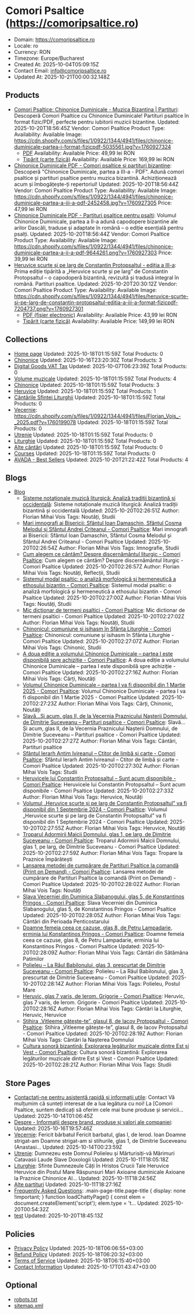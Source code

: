# Comori Psaltice (https://comoripsaltice.ro)

- Domain: https://comoripsaltice.ro
- Locale: ro
- Currency: RON
- Timezone: Europe/Bucharest
- Created At: 2025-10-04T05:09:15Z
- Contact Email: info@comoripsaltice.ro
- Updated At: 2025-10-21T00:00:32.148Z

## Products

- [Comori Psaltice: Chinonice Duminicale - Muzica Bizantina | Partituri](https://comoripsaltice.ro/products/chinonice-duminicale-partea-i): Descoperă Comori Psaltice cu Chinonice Duminicale! Partituri psaltice în format fizic/PDF, perfecte pentru iubitorii muzicii bizantine.
  Updated: 2025-10-20T18:56:45Z
  Vendor: Comori Psaltice
  Product Type: 
  Availability: Available
  Image: https://cdn.shopify.com/s/files/1/0922/1344/4941/files/chinonice-duminicale-partea-i-format-fizicpdf-5035561.jpg?v=1760927324
  - [PDF](https://comoripsaltice.ro/products/chinonice-duminicale-partea-i?variant=52564064141645)
    Availability: Available
    Price: 49,99 lei RON
  - [Tipărit (carte fizică)](https://comoripsaltice.ro/products/chinonice-duminicale-partea-i?variant=52564073873741)
    Availability: Available
    Price: 169,99 lei RON
- [Chinonice Duminicale PDF - Comori psaltice și partituri bizantine](https://comoripsaltice.ro/products/chinonice-duminicale-partea-a-iii-a-pdf): Descoperă "Chinonice Duminicale, partea a III-a - PDF". Adună comori psaltice și partituri psaltice pentru muzica bizantină. Achiziționează acum și îmbogățește-ți repertoriul!
  Updated: 2025-10-20T18:56:44Z
  Vendor: Comori Psaltice
  Product Type: 
  Availability: Available
  Image: https://cdn.shopify.com/s/files/1/0922/1344/4941/files/chinonice-duminicale-partea-a-iii-a-pdf-2452458.jpg?v=1760927305
  Price: 47,99 lei RON
- [Chinonice Duminicale PDF - Partituri psaltice pentru psalti](https://comoripsaltice.ro/products/chinonice-duminicale-partea-a-ii-a): Volumul Chinonice Duminicale, partea a II-a adună capodopere bizantine ale arilor Dascăli, traduse și adaptate în română – o ediție esențială pentru psalți.
  Updated: 2025-10-20T18:56:44Z
  Vendor: Comori Psaltice
  Product Type: 
  Availability: Available
  Image: https://cdn.shopify.com/s/files/1/0922/1344/4941/files/chinonice-duminicale-partea-a-ii-a-pdf-9644261.png?v=1760927303
  Price: 39,99 lei RON
- [Heruvice scurte și pe larg de Constantin Protopsaltul - ediția a III-a](https://comoripsaltice.ro/products/heruvice-scurte-si-pe-larg-de-constantin-protopsaltul): Prima ediție tipărită a „Heruvice scurte și pe larg” de Constantin Protopsaltul – o capodoperă bizantină, revizuită și tradusă integral în română. Partituri psaltice.
  Updated: 2025-10-20T20:30:12Z
  Vendor: Comori Psaltice
  Product Type: 
  Availability: Available
  Image: https://cdn.shopify.com/s/files/1/0922/1344/4941/files/heruvice-scurte-si-pe-larg-de-constantin-protopsaltul-editia-a-iii-a-format-fizicpdf-7204737.png?v=1760927301
  - [PDF (fișier electronic)](https://comoripsaltice.ro/products/heruvice-scurte-si-pe-larg-de-constantin-protopsaltul?variant=52624979263821)
    Availability: Available
    Price: 43,99 lei RON
  - [Tipărit (carte fizică)](https://comoripsaltice.ro/products/heruvice-scurte-si-pe-larg-de-constantin-protopsaltul?variant=52624979296589)
    Availability: Available
    Price: 149,99 lei RON

## Collections

- [Home page](https://comoripsaltice.ro/collections/frontpage)
  Updated: 2025-10-18T01:15:59Z
  Total Products: 0
- [Chinonice](https://comoripsaltice.ro/collections/chinonice)
  Updated: 2025-10-16T23:20:30Z
  Total Products: 3
- [Digital Goods VAT Tax](https://comoripsaltice.ro/collections/digital-goods-vat-tax)
  Updated: 2025-10-07T06:23:39Z
  Total Products: 0
- [Volume muzicale](https://comoripsaltice.ro/collections/volume-muzicale)
  Updated: 2025-10-18T01:15:59Z
  Total Products: 4
- [Chinonice](https://comoripsaltice.ro/collections/chinonice-1)
  Updated: 2025-10-18T01:15:59Z
  Total Products: 3
- [Heruvice](https://comoripsaltice.ro/collections/heruvice-1)
  Updated: 2025-10-18T01:15:59Z
  Total Products: 1
- [Cântările Sfintei Liturghii](https://comoripsaltice.ro/collections/cantarile-sfintei-liturghii)
  Updated: 2025-10-18T01:15:59Z
  Total Products: 0
- [Vecernie](https://comoripsaltice.ro/collections/vecernie): https://cdn.shopify.com/s/files/1/0922/1344/4941/files/Florian_Vois_-_2025.pdf?v=1760199078
  Updated: 2025-10-18T01:15:59Z
  Total Products: 0
- [Utrenie](https://comoripsaltice.ro/collections/utrenie)
  Updated: 2025-10-18T01:15:59Z
  Total Products: 0
- [Liturghie](https://comoripsaltice.ro/collections/liturghie)
  Updated: 2025-10-18T01:15:59Z
  Total Products: 0
- [Alte cântări](https://comoripsaltice.ro/collections/alte-cantari)
  Updated: 2025-10-18T01:15:59Z
  Total Products: 0
- [Courses](https://comoripsaltice.ro/collections/courses)
  Updated: 2025-10-18T01:15:59Z
  Total Products: 0
- [AVADA - Best Sellers](https://comoripsaltice.ro/collections/avada-best-sellers)
  Updated: 2025-10-20T21:22:42Z
  Total Products: 4

## Blogs

- [Blog](https://comoripsaltice.ro/blogs/news)
  - [Sisteme notaționale muzică liturgică: Analiză tradiții bizantină și occidentală](https://comoripsaltice.ro/blogs/news/sisteme-notationale-in-muzica-liturgica-o-analiza-comparativa-intre-traditiile-bizantina-si-occidentala): Sisteme notaționale muzică liturgică: Analiză tradiții bizantină și occidentală
    Updated: 2025-10-20T02:26:51Z
    Author: Florian Mihai Vois
    Tags: Noutăți, Studii
  - [Mari imnografi ai Bisericii: Sfântul Ioan Damaschin, Sfântul Cosma Melodul și Sfântul Andrei Criteanul - Comori Psaltice](https://comoripsaltice.ro/blogs/news/mari-imnografi-ai-bisericii-sfantul-ioan-damaschin-sfantul-cosma-melodul-și-sfantul-andrei-criteanul): Mari imnografi ai Bisericii: Sfântul Ioan Damaschin, Sfântul Cosma Melodul și Sfântul Andrei Criteanul - Comori Psaltice
    Updated: 2025-10-20T02:26:54Z
    Author: Florian Mihai Vois
    Tags: Imnografie, Studii
  - [Cum alegem ce cântăm? Despre discernământul liturgic - Comori Psaltice](https://comoripsaltice.ro/blogs/news/cum-alegem-ce-cantam-despre-discernamantul-liturgic): Cum alegem ce cântăm? Despre discernământul liturgic - Comori Psaltice
    Updated: 2025-10-20T02:26:57Z
    Author: Florian Mihai Vois
    Tags: Noutăți, Reflecții, Studii
  - [Sistemul modal psaltic: o analiză morfologică și hermeneutică a ethosului bizantin - Comori Psaltice](https://comoripsaltice.ro/blogs/news/sistemul-modal-psaltic-o-analiza-morfologica-și-hermeneutica-a-ethosului-bizantin): Sistemul modal psaltic: o analiză morfologică și hermeneutică a ethosului bizantin - Comori Psaltice
    Updated: 2025-10-20T02:27:00Z
    Author: Florian Mihai Vois
    Tags: Noutăți, Studii
  - [Mic dictionar de termeni psaltici - Comori Psaltice](https://comoripsaltice.ro/blogs/news/mic-dictionar-de-termeni-psaltici): Mic dictionar de termeni psaltici - Comori Psaltice
    Updated: 2025-10-20T02:27:02Z
    Author: Florian Mihai Vois
    Tags: Noutăți, Studii
  - [Chinonicul: comuniune și isihasm în Sfânta Liturghie - Comori Psaltice](https://comoripsaltice.ro/blogs/news/chinonicul-comuniune-și-isihasm-in-sfanta-liturghie): Chinonicul: comuniune și isihasm în Sfânta Liturghie - Comori Psaltice
    Updated: 2025-10-20T02:27:07Z
    Author: Florian Mihai Vois
    Tags: Chinonic, Studii
  - [A doua ediție a volumului Chinonice Duminicale – partea I este disponibilă spre achiziție - Comori Psaltice](https://comoripsaltice.ro/blogs/news/a-doua-ediție-a-volumului-chinonice-duminicale-partea-i-este-disponibila-spre-achiziție): A doua ediție a volumului Chinonice Duminicale – partea I este disponibilă spre achiziție - Comori Psaltice
    Updated: 2025-10-20T02:27:16Z
    Author: Florian Mihai Vois
    Tags: Cărți, Noutăți
  - [Volumul Chinonice Duminicale – partea I va fi disponibil din 1 Martie 2025 - Comori Psaltice](https://comoripsaltice.ro/blogs/news/volumul-chinonice-duminicale-partea-i-va-fi-disponibil-din-1-martie-2025): Volumul Chinonice Duminicale – partea I va fi disponibil din 1 Martie 2025 - Comori Psaltice
    Updated: 2025-10-20T02:27:23Z
    Author: Florian Mihai Vois
    Tags: Cărți, Chinonic, Noutăți
  - [Slavă…Și acum, glas II, de la Vecernia Praznicului Nașterii Domnului, de Dimitrie Suceveanu – Partituri psaltice - Comori Psaltice](https://comoripsaltice.ro/blogs/news/slava-și-acum-glas-ii-de-la-vecernia-praznicului-nașterii-domnului-de-dimitrie-suceveanu-partituri-psaltice): Slavă…Și acum, glas II, de la Vecernia Praznicului Nașterii Domnului, de Dimitrie Suceveanu – Partituri psaltice - Comori Psaltice
    Updated: 2025-10-20T02:27:27Z
    Author: Florian Mihai Vois
    Tags: Cântări, Partituri psaltice
  - [Sfântul Ierarh Antim Ivireanul – Ctitor de limbă și carte - Comori Psaltice](https://comoripsaltice.ro/blogs/news/sfantul-ierarh-antim-ivireanul-ctitor-de-limba-și-carte): Sfântul Ierarh Antim Ivireanul – Ctitor de limbă și carte - Comori Psaltice
    Updated: 2025-10-20T02:27:30Z
    Author: Florian Mihai Vois
    Tags: Studii
  - [Heruvicele lui Constantin Protopsaltul – Sunt acum disponibile - Comori Psaltice](https://comoripsaltice.ro/blogs/news/heruvicele-lui-constantin-protopsaltul-sunt-acum-disponibile): Heruvicele lui Constantin Protopsaltul – Sunt acum disponibile - Comori Psaltice
    Updated: 2025-10-20T02:27:33Z
    Author: Florian Mihai Vois
    Tags: Heruvice, Noutăți
  - [Volumul „Heruvice scurte și pe larg de Constantin Protopsaltul” va fi disponibil din 1 Septembrie 2024 - Comori Psaltice](https://comoripsaltice.ro/blogs/news/volumul-heruvice-scurte-și-pe-larg-de-constantin-protopsaltul-va-fi-disponibil-din-1-septembrie-2024): Volumul „Heruvice scurte și pe larg de Constantin Protopsaltul” va fi disponibil din 1 Septembrie 2024 - Comori Psaltice
    Updated: 2025-10-20T02:27:55Z
    Author: Florian Mihai Vois
    Tags: Heruvice, Noutăți
  - [Troparul Adormirii Maicii Domnului, glas 1, pe larg, de Dimitrie Suceveanu - Comori Psaltice](https://comoripsaltice.ro/blogs/news/troparul-adormirii-maicii-domnului-glas-1-pe-larg-de-dimitrie-suceveanu): Troparul Adormirii Maicii Domnului, glas 1, pe larg, de Dimitrie Suceveanu - Comori Psaltice
    Updated: 2025-10-20T02:27:59Z
    Author: Florian Mihai Vois
    Tags: Tropare la Praznice Împărătești
  - [Lansarea metodei de cumpărare de Partituri Psaltice la comandă (Print on Demand) - Comori Psaltice](https://comoripsaltice.ro/blogs/news/lansarea-metodei-de-cumparare-de-partituri-psaltice-la-comanda-print-on-demand): Lansarea metodei de cumpărare de Partituri Psaltice la comandă (Print on Demand) - Comori Psaltice
    Updated: 2025-10-20T02:28:02Z
    Author: Florian Mihai Vois
    Tags: Noutăți
  - [Slava Vecerniei din Duminica Slabanogului, glas 5, de Konstantinos Pringos - Comori Psaltice](https://comoripsaltice.ro/blogs/news/slava-vecerniei-din-duminica-slabanogului-glas-5-de-konstantinos-pringos): Slava Vecerniei din Duminica Slabanogului, glas 5, de Konstantinos Pringos - Comori Psaltice
    Updated: 2025-10-20T02:28:05Z
    Author: Florian Mihai Vois
    Tags: Cântări din Perioada Penticostarului
  - [Doamne femeia ceea ce cazuse, glas 8, de Petru Lampadarie, erminia lui Konstantinos Pringos - Comori Psaltice](https://comoripsaltice.ro/blogs/news/doamne-femeia-ceea-ce-cazuse-glas-8-de-petru-lampadarie-erminia-lui-konstantinos-pringos): Doamne femeia ceea ce cazuse, glas 8, de Petru Lampadarie, erminia lui Konstantinos Pringos - Comori Psaltice
    Updated: 2025-10-20T02:28:09Z
    Author: Florian Mihai Vois
    Tags: Cântări din Sătămâna Patimilor
  - [Polieleu – La Râul Babilonului, glas 3, prescurtat de Dimitrie Suceveanu - Comori Psaltice](https://comoripsaltice.ro/blogs/news/polieleu-la-raul-babilonului-glas-3-prescurtat-de-dimitrie-suceveanu): Polieleu – La Râul Babilonului, glas 3, prescurtat de Dimitrie Suceveanu - Comori Psaltice
    Updated: 2025-10-20T02:28:14Z
    Author: Florian Mihai Vois
    Tags: Polieleu, Postul Mare
  - [Heruvic, glas 7 varis, de Ierom. Grigorie - Comori Psaltice](https://comoripsaltice.ro/blogs/news/heruvic-glas-7-varis-de-ierom-grigorie): Heruvic, glas 7 varis, de Ierom. Grigorie - Comori Psaltice
    Updated: 2025-10-20T02:28:16Z
    Author: Florian Mihai Vois
    Tags: Cântări la Liturghie, Heruvic, Heruvice
  - [Stihira „Vitleeme gătește-te”, glasul 8, de Iacov Protopsaltul - Comori Psaltice](https://comoripsaltice.ro/blogs/news/stihira-vitleeme-gatește-te-glasul-8-de-iacov-protopsaltul): Stihira „Vitleeme gătește-te”, glasul 8, de Iacov Protopsaltul - Comori Psaltice
    Updated: 2025-10-20T02:28:19Z
    Author: Florian Mihai Vois
    Tags: Cântări la Nașterea Domnului
  - [Cultura sonoră bizantină: Explorarea legăturilor muzicale dintre Est și Vest - Comori Psaltice](https://comoripsaltice.ro/blogs/news/cultura-sonora-bizantina-explorarea-legaturilor-muzicale-dintre-est-și-vest): Cultura sonoră bizantină: Explorarea legăturilor muzicale dintre Est și Vest - Comori Psaltice
    Updated: 2025-10-20T02:28:21Z
    Author: Florian Mihai Vois
    Tags: Studii

## Store Pages

- [Contactați-ne pentru asistență rapidă și informații utile](https://comoripsaltice.ro/pages/contact): Contact Vă mulțumim că sunteți interesat de a lua legătura cu noi! La [Comori Psaltice, suntem dedicați să oferim cele mai bune produse și servicii...
  Updated: 2025-10-14T01:06:45Z
- [Despre - Informații despre brand, produse și valori ale companiei](https://comoripsaltice.ro/pages/despre): 
  Updated: 2025-10-16T19:57:46Z
- [Vecernie](https://comoripsaltice.ro/pages/vecernie): Fericit bărbatul Fericit barbatul, glas I, de Ierod. Ioan Doamne strigat-am Doamne strigat-am si stihurile, glas 1, de Dimitrie Suceveanu (Anastasi...
  Updated: 2025-10-14T00:23:59Z
- [Utrenie](https://comoripsaltice.ro/pages/utrenie): Dumnezeu este Domnul Polieleu și Mărturisiți-vă Mărimuri Catavasii Laude Slave Doxologii
  Updated: 2025-10-11T18:05:18Z
- [Liturghie](https://comoripsaltice.ro/pages/liturghie): Sfinte Dumnezeule Câți în Hristos Crucii Tale Heruvice Heruvice din Postul Mare Răspunsuri Mari Axioane duminicale Axioane la Praznice Chinonice Al...
  Updated: 2025-10-11T18:24:56Z
- [Alte partituri](https://comoripsaltice.ro/pages/alte-partituri)
  Updated: 2025-10-11T18:27:16Z
- [Frequently Asked Questions](https://comoripsaltice.ro/pages/avada-faqs): .main-page-title.page-title { display: none !important; } function loadChattyPage() { const elem = document.createElement('script'); elem.type = 't...
  Updated: 2025-10-20T00:54:32Z
- [test](https://comoripsaltice.ro/pages/test)
  Updated: 2025-10-20T18:45:13Z

## Policies

- [Privacy Policy](https://comoripsaltice.ro/policies/privacy-policy)
  Updated: 2025-10-18T06:06:55+03:00
- [Refund Policy](https://comoripsaltice.ro/policies/refund-policy)
  Updated: 2025-10-18T06:20:32+03:00
- [Terms of Service](https://comoripsaltice.ro/policies/terms-of-service)
  Updated: 2025-10-18T06:15:40+03:00
- [Contact Information](https://comoripsaltice.ro/policies/contact-information)
  Updated: 2025-10-17T01:43:47+03:00

## Optional

- [robots.txt](https://comoripsaltice.ro/robots.txt)
- [sitemap.xml](https://comoripsaltice.ro/sitemap.xml)
